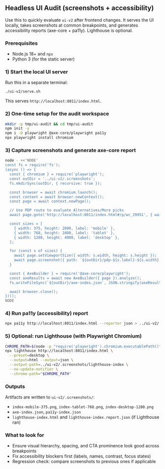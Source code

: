 ## Headless UI Audit (screenshots + accessibility)

Use this to quickly evaluate `ui-v2` after frontend changes. It serves the UI locally, takes screenshots at common breakpoints, and generates accessibility reports (axe-core + pa11y). Lighthouse is optional.

### Prerequisites
- Node.js 18+ and `npx`
- Python 3 (for the static server)

### 1) Start the local UI server
Run this in a separate terminal:

```bash
./ui-v2/serve.sh
```

This serves `http://localhost:8011/index.html`.

### 2) One-time setup for the audit workspace

```bash
mkdir -p tmp/ui-audit && cd tmp/ui-audit
npm init -y
npm i -D playwright @axe-core/playwright pa11y
npx playwright install chromium
```

### 3) Capture screenshots and generate axe-core report

```bash
node - <<'NODE'
const fs = require('fs');
(async () => {
  const { chromium } = require('playwright');
  const outDir = '../ui-v2/.screenshots';
  fs.mkdirSync(outDir, { recursive: true });

  const browser = await chromium.launch();
  const context = await browser.newContext();
  const page = await context.newPage();

  // Use PDP route to evaluate Alternatives/More picks
  await page.goto('http://localhost:8011/index.html#/p/wc_29951', { waitUntil: 'load' });

  const sizes = [
    { width: 375, height: 2000, label: 'mobile' },
    { width: 768, height: 2400, label: 'tablet' },
    { width: 1280, height: 4000, label: 'desktop' },
  ];

  for (const s of sizes) {
    await page.setViewportSize({ width: s.width, height: s.height });
    await page.screenshot({ path: `${outDir}/pdp-${s.label}-${s.width}.png`, fullPage: true });
  }

  const { AxeBuilder } = require('@axe-core/playwright');
  const axeResults = await new AxeBuilder({ page }).analyze();
  fs.writeFileSync(`${outDir}/axe-index.json`, JSON.stringify(axeResults, null, 2));

  await browser.close();
})();
NODE
```

### 4) Run pa11y (accessibility) report

```bash
npx pa11y http://localhost:8011/index.html --reporter json > ../ui-v2/.screenshots/pa11y-index.json || true
```

### 5) Optional: run Lighthouse (with Playwright Chromium)

```bash
CHROME_PATH=$(node -p "require('playwright').chromium.executablePath()")
npx lighthouse http://localhost:8011/index.html \
  --preset=desktop \
  --output=html --output=json \
  --output-path=../ui-v2/.screenshots/lighthouse-index \
  --no-update-notifier \
  --chrome-path="$CHROME_PATH"
```

### Outputs
Artifacts are written to `ui-v2/.screenshots/`:
- `index-mobile-375.png`, `index-tablet-768.png`, `index-desktop-1280.png`
- `axe-index.json`, `pa11y-index.json`
- `lighthouse-index.html` and `lighthouse-index.report.json` (if Lighthouse ran)

### What to look for
- Ensure visual hierarchy, spacing, and CTA prominence look good across breakpoints
- Fix accessibility blockers first (labels, names, contrast, focus states)
- Regression check: compare screenshots to previous ones if applicable


